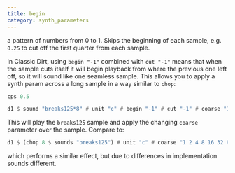 ```yaml
---
title: begin
category: synth_parameters
---
```

a pattern of numbers from 0 to 1. Skips the beginning of each sample, e.g. `0.25` to cut off the first quarter from each sample.

In Classic Dirt, using `begin "-1"` combined with `cut "-1"` means that when the sample cuts itself it will begin playback from where the previous one left off, so it will sound like one seamless sample. This allows you to apply a synth param across a long sample in a way similar to `chop`:

~~~haskell
cps 0.5

d1 $ sound "breaks125*8" # unit "c" # begin "-1" # cut "-1" # coarse "1 2 4 8 16 32 64 128"
~~~

This will play the `breaks125` sample and apply the changing `coarse` parameter over the sample. Compare to:

~~~haskell
d1 $ (chop 8 $ sounds "breaks125") # unit "c" # coarse "1 2 4 8 16 32 64 128"
~~~

which performs a similar effect, but due to differences in implementation sounds different.
